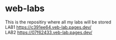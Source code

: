 # web-labs
This is the repositiry where all my labs will be stored <br>
LAB1 https://c391ee64.veb-lab.pages.dev/ <br>
LAB2 https://07f62433.veb-lab.pages.dev/ <br>
